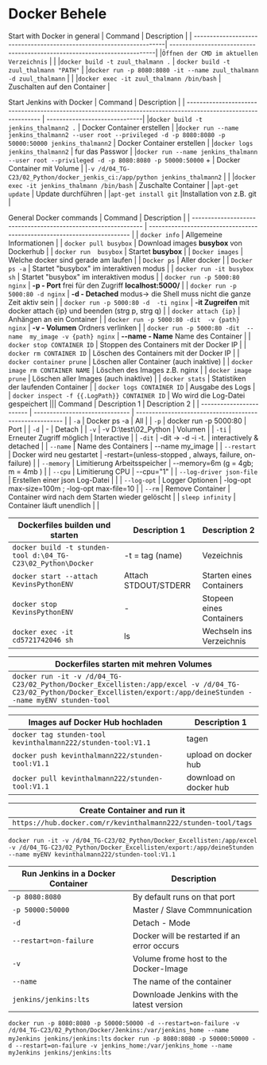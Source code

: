 # Docker Behele

Start with Docker in general
| Command                                                              | Description                                                              |
| ---------------------------------------------------------------------| -------------------------------------------------------------------------|
|`Öffnen der CMD im aktuellen Verzeichnis`                             |                                                                          |
|`docker build -t zuul_thalmann .`                                     | `docker build -t zuul_thalmann "PATH"`                                   |
|`docker run -p 8080:8080 -it --name zuul_thalmann -d zuul_thalmann`   |                                                                          |
|`docker exec -it zuul_thalmann /bin/bash`                             | Zuschalten auf den Container                                             |

Start Jenkins with Docker
| Command                                                                                                        | Description                   |
| -------------------------------------------------------------------------------------------------------------- | ------------------------------|
|`docker build -t jenkins_thalmann2 .`                                                                           | Docker Container erstellen    |
|`docker run --name jenkins_thalmann2 --user root --privileged -d -p 8080:8080 -p 50000:50000 jenkins_thalmann2` | Docker Container erstellen    |
|`docker logs jenkins_thalmann2`                                                                                 | fur das Passwor               |
|`docker run --name jenkins_thalmann --user root --privileged -d -p 8080:8080 -p 50000:50000` +                  | Docker Container mit Volume   |
|`-v /d/04_TG-C23/02_Python/docker_jenkis_ci:/app/python jenkins_thalmann2`                                      |                               |
|`docker exec -it jenkins_thalmann /bin/bash`                                                                    | Zuschalte  Container          |
|`apt-get update`                                                                                                | Update durchführen            |
|`apt-get install git`                                                                                           |Installation von z.B. git      |

General Docker commands
| Command                                                        | Description                                                              |
| -------------------------------------------------------------- | ------------------------------------------------------------------------ |
| `docker info`                                                  | Allgemeine Informationen                                                 |
| `docker pull busybox`                                          | Download images **busybox** von Dockerhub                                |
| `docker run  busybox`                                          | Startet **busybox**                                                      |
| `Docker images`                                                | Welche docker sind gerade am laufen                                      |
| `Docker ps`                                                    | Aller docker                                                             |
| `Docker ps -a`                                                 | Startet "busybox" im interaktiven modus                                  |
| `docker run -it busybox sh`                                    | Startet "busybox" im interaktiven modus                                  |
| `docker run -p 5000:80 nginx`                                  | **-p - Port** frei für den Zugriff **localhost:5000/**                   |
| `docker run -p 5000:80 -d nginx`                               | **-d - Detached** modus-> die Shell muss nicht die ganze Zeit aktiv sein |
| `docker run -p 5000:80 -d  -ti nginx`                          | **-it Zugreifen** mit docker attach {ip} und beenden (strg p, strg q)    |
| `docker attach {ip}`                                           | Anhängen an ein Container                                                |
| `docker run -p 5000:80 -dit  -v {path} nginx`                  | **-v - Volumen** Ordners verlinken                                       |
| `docker run -p 5000:80 -dit  --name  my_image -v {path} nginx` | **--name - Name** Name des Container                                     |
| `docker stop CONTAINER ID`                                     | Stoppen des Containers mit der Docker IP                                 |
| `docker rm CONTAINER ID`                                       | Löschen des Containers mit der Docker IP                                 |
| `docker container prune`                                       | Löschen aller Container (auch inaktive)                                  |
| `docker image rm CONTAINER NAME`                               | Löschen des Images z.B. nginx                                            |
| `docker image prune`                                           | Löschen aller Images (auch inaktive)                                     |
| `docker stats`                                                 | Statistiken der laufenden Container                                      |
| `docker logs CONTAINER ID`                                     | Ausgabe des Logs                                                         |
| `docker inspect -f {{.LogPath}} CONTAINER ID`                  | Wo wird die Log-Datei gespeichert                                        ||| Command                  | Description 1                  | Description 2                                           |
| ------------------------ | ------------------------------ | ------------------------------------------------------- |
| `-a`                     | Docker ps -a                   | All                                                     |
| `-p`                     | docker run -p 5000:80          | Port                                                    |
| `-d`                     | -                              | Detach                                                  |
| `-v`                     | -v D:\test\02_Python           | Volumen                                                 |
| `-ti`                    | Erneuter Zugriff möglich       | Interactive                                             |
| `-dit`                   | -dit -> -d -i -t.              | interactively & detached                                |
| `--name`                 | Name des Containers            | --name my_image                                         |
| `--restart`              | Docker wird neu gestartet      | -restart=(unless-stopped , always, failure, on-failure) |
| `--memory`               | Limitierung Arbeitsspeicher    | --memory=6m (g = 4gb; m = 4mb )                         |
| `--cpu`                  | Limitierung CPU                | --cpu="1"                                               |
| `--log-driver json-file` | Erstellen einer json Log-Datei |                                                         |
| `--log-opt`              | Logger Optionen                | -log-opt max-size=100m ; -log-opt max-file=10           |
| `--rm`                   | Remove Container               | Container wird nach dem Starten wieder gelöscht         |
| `sleep infinity`         | Container läuft unendlich      |                                                         |

| Dockerfiles builden und starten                              | Description 1        | Description 2            |
| ------------------------------------------------------------ | -------------------- | ------------------------ |
| `docker build -t stunden-tool d:\04_TG-C23\02_Python\Docker` | -t = tag (name)      | Vezeichnis               |
| `docker start --attach KevinsPythonENV`                      | Attach STDOUT/STDERR | Starten eines Containers |
| `docker stop KevinsPythonENV`                                | -                    | Stopeen eines Containers |
| `docker exec -it cd5721742046 sh`                            | ls                   | Wechseln ins Verzeichnis |

| Dockerfiles starten mit mehren Volumes                                                                                                                                   |
| ------------------------------------------------------------------------------------------------------------------------------------------------------------------------ |
| `docker run -it -v /d/04_TG-C23/02_Python/Docker_Excellisten:/app/excel -v /d/04_TG-C23/02_Python/Docker_Excellisten/export:/app/deineStunden --name myENV stunden-tool` |

| Images auf Docker Hub hochladen                              | Description 1          |
| ------------------------------------------------------------ | ---------------------- |
| `docker tag stunden-tool kevinthalmann222/stunden-tool:V1.1` | tagen                  |
| `docker push kevinthalmann222/stunden-tool:V1.1`             | upload on docker hub   |
| `docker pull kevinthalmann222/stunden-tool:V1.1`             | download on docker hub |

| Create Container and run it                                   |
| ------------------------------------------------------------- |
| `https://hub.docker.com/r/kevinthalmann222/stunden-tool/tags` |

`docker run -it -v /d/04_TG-C23/02_Python/Docker_Excellisten:/app/excel -v /d/04_TG-C23/02_Python/Docker_Excellisten/export:/app/deineStunden --name myENV kevinthalmann222/stunden-tool:V1.1`

| Run Jenkins in a Docker Container | Description                                 |
| --------------------------------- | ------------------------------------------- |
| `-p 8080:8080`                    | By default runs on that port                |
| `-p 50000:50000`                  | Master / Slave Commnunication               |
| `-d`                              | Detach - Mode                               |
| `--restart=on-failure`            | Docker will be restarted if an error occurs |
| `-v`                              | Volume frome host to the Docker-Image       |
| `--name`                          | The name of the container                   |
| `jenkins/jenkins:lts`             | Downloade Jenkins with the latest version   |

`docker run -p 8080:8080 -p 50000:50000 -d --restart=on-failure -v /d/04_TG-C23/02_Python/Docker/Jenkins:/var/jenkins_home --name myJenkins jenkins/jenkins:lts`
`docker run -p 8080:8080 -p 50000:50000 -d --restart=on-failure -v jenkins_home:/var/jenkins_home --name myJenkins jenkins/jenkins:lts`
